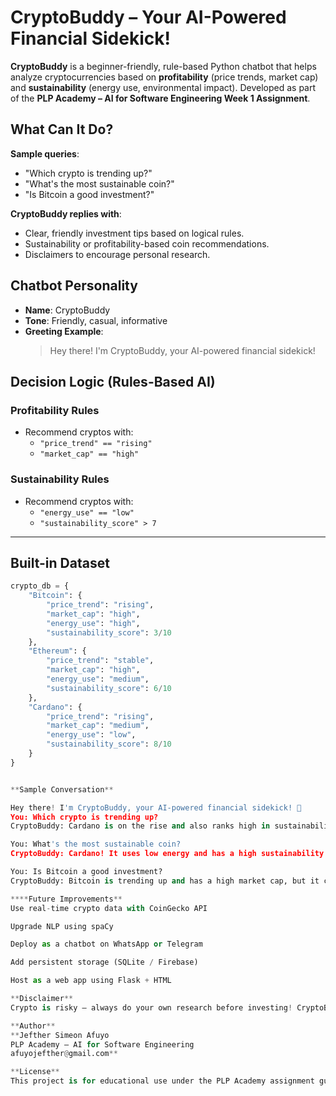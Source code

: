 #  CryptoBuddy – Your AI-Powered Financial Sidekick! 

**CryptoBuddy** is a beginner-friendly, rule-based Python chatbot that helps analyze cryptocurrencies based on **profitability** (price trends, market cap) and **sustainability** (energy use, environmental impact). Developed as part of the **PLP Academy – AI for Software Engineering Week 1 Assignment**.

## What Can It Do?

**Sample queries**:
- "Which crypto is trending up?"
- "What's the most sustainable coin?"
- "Is Bitcoin a good investment?"

 **CryptoBuddy replies with**:
- Clear, friendly investment tips based on logical rules.
- Sustainability or profitability-based coin recommendations.
- Disclaimers to encourage personal research.

##  Chatbot Personality

-  **Name**: CryptoBuddy
- **Tone**: Friendly, casual, informative
- **Greeting Example**:
  >  Hey there! I'm CryptoBuddy, your AI-powered financial sidekick! 


##  Decision Logic (Rules-Based AI)

###  Profitability Rules
- Recommend cryptos with:
  - `"price_trend" == "rising"`
  - `"market_cap" == "high"`

###  Sustainability Rules
- Recommend cryptos with:
  - `"energy_use" == "low"`
  - `"sustainability_score" > 7`

---

##  Built-in Dataset

```python
crypto_db = {
    "Bitcoin": {
        "price_trend": "rising",
        "market_cap": "high",
        "energy_use": "high",
        "sustainability_score": 3/10
    },
    "Ethereum": {
        "price_trend": "stable",
        "market_cap": "high",
        "energy_use": "medium",
        "sustainability_score": 6/10
    },
    "Cardano": {
        "price_trend": "rising",
        "market_cap": "medium",
        "energy_use": "low",
        "sustainability_score": 8/10
    }
}


**Sample Conversation**

Hey there! I'm CryptoBuddy, your AI-powered financial sidekick! 💸
You: Which crypto is trending up?
CryptoBuddy: Cardano is on the rise and also ranks high in sustainability! A smart move! 📈🌱

You: What's the most sustainable coin?
CryptoBuddy: Cardano! It uses low energy and has a high sustainability score.

You: Is Bitcoin a good investment?
CryptoBuddy: Bitcoin is trending up and has a high market cap, but it consumes a lot of energy. 

****Future Improvements**
Use real-time crypto data with CoinGecko API

Upgrade NLP using spaCy

Deploy as a chatbot on WhatsApp or Telegram

Add persistent storage (SQLite / Firebase)

Host as a web app using Flask + HTML

**Disclaimer**
Crypto is risky — always do your own research before investing! CryptoBuddy is for educational purposes only.

**Author**
**Jefther Simeon Afuyo
PLP Academy – AI for Software Engineering
afuyojefther@gmail.com**

**License**
This project is for educational use under the PLP Academy assignment guidelines. Feel free to reuse or modify it for learning purposes only.

